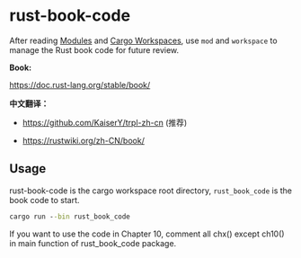 # rust-book-code

After
reading [Modules](https://doc.rust-lang.org/stable/book/ch07-00-managing-growing-projects-with-packages-crates-and-modules.html#managing-growing-projects-with-packages-crates-and-modules)
and [Cargo Workspaces](https://doc.rust-lang.org/book/ch14-03-cargo-workspaces.html), use `mod` and `workspace` to
manage the Rust book code for future review.

**Book:**

https://doc.rust-lang.org/stable/book/

**中文翻译：**

* https://github.com/KaiserY/trpl-zh-cn (推荐)

* https://rustwiki.org/zh-CN/book/

## Usage

rust-book-code is the cargo workspace root directory, `rust_book_code` is the book code to start.

```cmd
cargo run --bin rust_book_code
```

If you want to use the code in Chapter 10, comment all chx() except ch10() in main function of rust_book_code
package.
